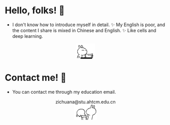 # Hello, folks! 👋
- I don't know how to introduce myself in detail.
✨ My English is poor, and the content I share is mixed in Chinese and English.
✨ Like cells and deep learning.
  
<div align=center>
<img src="https://github.com/Zichuana/Zichuana/blob/main/4.gif" width="XXX" height="XXX" />
</div>

# Contact me! 📧
- You can contact me through my education email.  
<center>zichuana@stu.ahtcm.edu.cn</center>

<div align=center>
<img src="https://github.com/Zichuana/Zichuana/blob/main/2.gif" width="XXX" height="XXX" />
</div>

<!---
Zichuana/Zichuana is a ✨ special ✨ repository because its `README.md` (this file) appears on your GitHub profile.
You can click the Preview link to take a look at your changes.
--->
